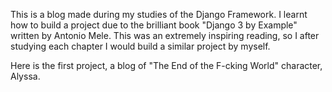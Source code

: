This is a blog made during my studies of the Django Framework. 
I learnt how to build a project due to the brilliant book "Django 3 by Example" written by Antonio Mele. 
This was an extremely inspiring reading, so I after studying each chapter I would build a similar project by myself. 

Here is the first project, a blog of "The End of the F-cking World" character, Alyssa. 
